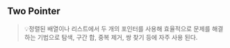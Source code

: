 ## Two Pointer
> 💡정렬된 배열이나 리스트에서 두 개의 포인터를 사용해 효율적으로 문제를 해결하는 기법으로 탐색, 구간 합, 중복 제거, 쌍 찾기 등에 자주 사용 된다.
> 